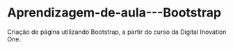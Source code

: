 # Aprendizagem-de-aula---Bootstrap
Criação de página utilizando Bootstrap, a partir do curso da Digital Inovation One.
